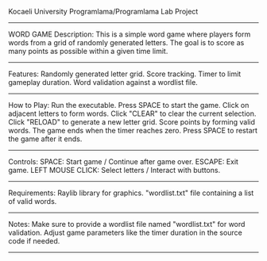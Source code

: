 Kocaeli University Programlama/Programlama Lab Project
**************************************************************
WORD GAME
Description:
This is a simple word game where players form words from a grid of randomly generated letters. The goal is to score as many points as possible within a given time limit.
****************************************************************
Features:
Randomly generated letter grid.
Score tracking.
Timer to limit gameplay duration.
Word validation against a wordlist file.
*****************************************************************
How to Play:
Run the executable.
Press SPACE to start the game.
Click on adjacent letters to form words.
Click "CLEAR" to clear the current selection.
Click "RELOAD" to generate a new letter grid.
Score points by forming valid words.
The game ends when the timer reaches zero.
Press SPACE to restart the game after it ends.
*******************************************************************
Controls:
SPACE: Start game / Continue after game over.
ESCAPE: Exit game.
LEFT MOUSE CLICK: Select letters / Interact with buttons.
*********************************************************************
Requirements:
Raylib library for graphics.
"wordlist.txt" file containing a list of valid words.
***********************************************************************
Notes:
Make sure to provide a wordlist file named "wordlist.txt" for word validation.
Adjust game parameters like the timer duration in the source code if needed.
***********************************************************************
